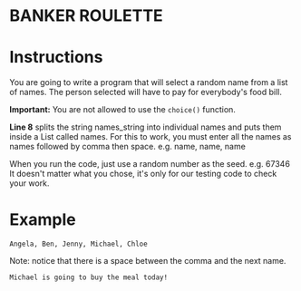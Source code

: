 # BANKER ROULETTE

# Instructions

You are going to write a program that will select a random name from a list of names. The person selected will have to pay for everybody's food bill.

**Important:** You are not allowed to use the `choice()` function.

**Line 8** splits the string names_string into individual names and puts them inside a List called names. For this to work, you must enter all the names as names followed by comma then space. e.g. name, name, name

When you run the code, just use a random number as the seed. e.g. 67346 It doesn't matter what you chose, it's only for our testing code to check your work.

# Example
```
Angela, Ben, Jenny, Michael, Chloe
```
Note: notice that there is a space between the comma and the next name.

```
Michael is going to buy the meal today!
```